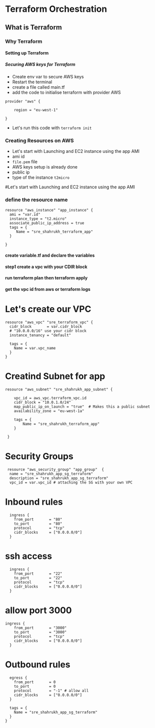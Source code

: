 # Terraform Orchestration
##  What is Terraform
### Why Terraform
#### Setting up Terraform
##### Securing AWS keys for Terraform

- Create env var to secure AWS keys
- Restart the terminal
- create a file called main.tf
- add the code to initialise terraform with provider AWS

```
provider "aws" {
  
    region = "eu-west-1"

}
```
- Let's run this code with `terraform init`

### Creating Resources on AWS
- Let's start with Launching and EC2 instance using the app AMI
- ami id ` `
- `file.pem` file
- AWS keys setup is already done 
- public ip 
- type of the instance `t2micro`
  
#Let's start with Launching and EC2 instance using the app AMI
### define the resource name
```
resource "aws_instance" "app_instance" {
  ami = "var.id"
  instance_type = "t2.micro"
  associate_public_ip_address = true
  tags = { 
     Name = "sre_shahrukh_terraform_app"
  }

}
```

#### create variable.tf and declare the variables
#### step1 create a vpc with your CDIR block
#### run terraform plan then terraform apply
#### get the vpc id from aws or terraform logs


# Let's create our VPC
```
resource "aws_vpc" "sre_terraform_vpc" {
  cidr_block       = var.cidr_block 
  # "10.0.0.0/16" use your cidr block
  instance_tenancy = "default"
  
  tags = {
    Name = var.vpc_name
  }
} 
```
# Creatind Subnet for app
```
resource "aws_subnet" "sre_shahrukh_app_subnet" {

	vpc_id = aws_vpc.terraform_vpc.id
	cidr_block = "10.0.1.0/24"
	map_public_ip_on_launch = "true"  # Makes this a public subnet
	availability_zone = "eu-west-1a"

	tags = {
		Name = "sre_shahrukh_terraform_app"
	}

 }
```
# Security Groups
```
 resource "aws_security_group" "app_group"  {
  name = "sre_shahrukh_app_sg_terraform"
  description = "sre_shahrukh_app_sg_terraform"
  vpc_id = var.vpc_id # attaching the SG with your own VPC
```
# Inbound rules
```
  ingress {
    from_port       = "80"
    to_port         = "80"
    protocol        = "tcp"
    cidr_blocks     = ["0.0.0.0/0"]   
  }
```
# ssh access 
```
  ingress {
    from_port       = "22"
    to_port         = "22"
    protocol        = "tcp"
    cidr_blocks     = ["0.0.0.0/0"]  
  }
```
# allow port 3000
```
ingress {
    from_port       = "3000"
    to_port         = "3000"
    protocol        = "tcp"
    cidr_blocks     = ["0.0.0.0/0"]  
  }
```
# Outbound rules
```
  egress {
    from_port       = 0
    to_port         = 0
    protocol        = "-1" # allow all
    cidr_blocks     = ["0.0.0.0/0"]
  }

  tags = {
    Name = "sre_shahrukh_app_sg_terraform"
  }
}

```
